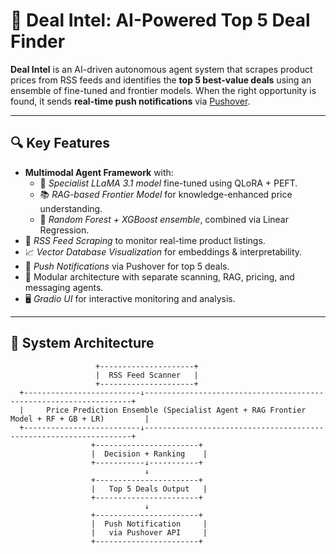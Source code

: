 # 🦙 Deal Intel: AI-Powered Top 5 Deal Finder

**Deal Intel** is an AI-driven autonomous agent system that scrapes product prices from RSS feeds and identifies the **top 5 best-value deals** using an ensemble of fine-tuned and frontier models. When the right opportunity is found, it sends **real-time push notifications** via [Pushover](https://pushover.net/).

---

## 🔍 Key Features

- **Multimodal Agent Framework** with:
  - 🧠 *Specialist LLaMA 3.1 model* fine-tuned using QLoRA + PEFT.
  - 📚 *RAG-based Frontier Model* for knowledge-enhanced price understanding.
  - 🌲 *Random Forest + XGBoost ensemble*, combined via Linear Regression.
- 📰 *RSS Feed Scraping* to monitor real-time product listings.
- 📈 *Vector Database Visualization* for embeddings & interpretability.
- 📲 *Push Notifications* via Pushover for top 5 deals.
- 🧩 Modular architecture with separate scanning, RAG, pricing, and messaging agents.
- 🖥️ *Gradio UI* for interactive monitoring and analysis.

---

## 🧠 System Architecture

                       +---------------------+
                       |  RSS Feed Scanner   |
                       +---------------------+
      +--------------------------↓-------------------------------------------------------------------+
      |     Price Prediction Ensemble (Specialist Agent + RAG Frontier Model + RF + GB + LR)         |
      +--------------------------↓-------------------------------------------------------------------+
                      +-----------------------+
                      |  Decision + Ranking    |
                      +-----------↓-----------+
                                  ↓
                      +-----------------------+
                      |   Top 5 Deals Output   |
                      +-----------------------+
                                  ↓
                      +-----------------------+
                      |  Push Notification     |
                      |   via Pushover API     |
                      +-----------------------+
